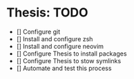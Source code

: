 # Thesis: TODO

- [] Configure git
- [] Install and configure zsh
- [] Install and configure neovim
- [] Configure Thesis to install packages
- [] Configure Thesis to stow symlinks
- [] Automate and test this process
